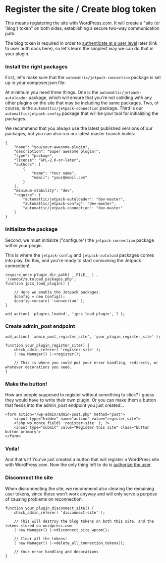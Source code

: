 # Register the site / Create blog token

This means registering the site with WordPress.com. It will create a "site (or 'blog') token" on both sides, establishing a secure two-way communication path. 

The blog token is required in order to [authenticate at a user level](authorize-user.md) later (link to user auth docs here), so let's learn the simplest way we can do that in your plugin. 

### Install the right packages 

First, let's make sure that the `automattic/jetpack-connection` package is set up in your composer.json file: 

At minimum you need three things. One is the `automattic/jetpack-autoloader` package, which will ensure that you're not colliding with any other plugins on the site that may be including the same packages. Two, of course, is the `automattic/jetpack-connection` package. Third is our `automattic/jetpack-config` package that will be your tool for initializing the packages. 

We recommend that you always use the latest published versions of our packages, but you can also run our latest master branch builds:   
```
{
    "name": "you/your-awesome-plugin",
    "description": "Super awesome plugin!",
    "type": "package",
    "license": "GPL-2.0-or-later",
    "authors": [
        {
            "name": "Your name",
            "email": "your@email.com"
        }
    ],
    "minimum-stability": "dev",
    "require": {
		"automattic/jetpack-autoloader": "dev-master",
		"automattic/jetpack-config": "dev-master",
        "automattic/jetpack-connection": "dev-master"
    }
}
```

### Initialize the package 

Second, we must initialize ("configure") the `jetpack-connection` package within your plugin. 

This is where the `jetpack-config` and `jetpack-autoload` packages comes into play. Do this, and you're ready to start consuming the Jetpack connection!

```
require_once plugin_dir_path( __FILE__ ) . '/vendor/autoload_packages.php';
function jpcs_load_plugin() {

	// Here we enable the Jetpack packages.
	$config = new Config();
	$config->ensure( 'connection' );
}

add_action( 'plugins_loaded', 'jpcs_load_plugin', 1 );
```

### Create admin_post endpoint 

```$xslt
add_action( 'admin_post_register_site', 'your_plugin_register_site' );

function your_plugin_register_site() {
	check_admin_referer( 'register-site' );
	( new Manager() )->register();
	
	// This is where you could put your error handling, redirects, or whatever decorations you need.
}
```

### Make the button!

How are people supposed to register without something to click? I guess they would have to write their own plugin. Or you can make them a button that feeds into the admin_post endpoint you just created...

```
<form action="/wp-admin/admin-post.php" method="post">
	<input type="hidden" name="action" value="register_site">
	<?php wp_nonce_field( 'register-site' ); ?>
	<input type="submit" value="Register this site" class="button button-primary">
</form>
```

### Voila!

And that's it! You've just created a button that will register a WordPress site with WordPress.com. Now the only thing left to do is [authorize the user](authorize-user.md). 

### Disconnect the site

When disconnecting the site, we recommend also clearing the remaining user tokens, since those won't work anyway and will only serve a purpose of causing problems on reconnection. 

```
function your_plugin_disconnect_site() {
	check_admin_referer( 'disconnect-site' );
	
	// This will destroy the blog tokens on both this site, and the tokens stored on wordpress.com
	( new Manager() )->disconnect_site_wpcom();
	
	// Clear all the tokens!
	( new Manager() )->delete_all_connection_tokens();

	// Your error handling and decorations
}
```
